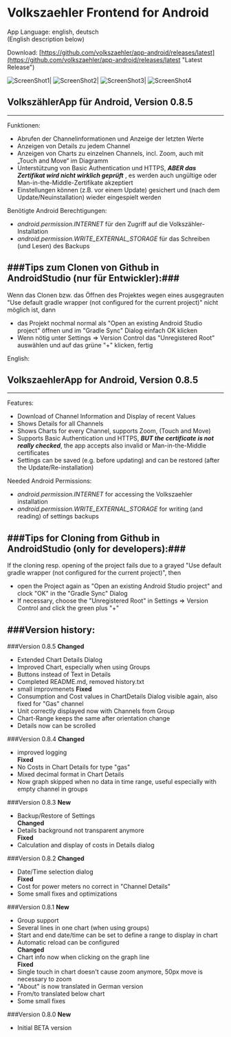 # Volkszaehler Frontend for Android 
App Language: english, deutsch  
(English description below)

Download: [https://github.com/volkszaehler/app-android/releases/latest](https://github.com/volkszaehler/app-android/releases/latest "Latest Release")

![ScreenShot1](http://wiki.volkszaehler.org/_media/software/frontends/vz_app/uebersicht.png?w=200 "ScreenShots 1 of VolkszaehlerApp")|
![ScreenShot2](http://wiki.volkszaehler.org/_media/software/frontends/vz_app/details.png?w=200 "ScreenShots 2 of VolkszaehlerApp")|
![ScreenShot3](http://wiki.volkszaehler.org/_media/software/frontends/vz_app/grafik.png?w=200 "ScreenShots 3 of VolkszaehlerApp")|
![ScreenShot4](http://wiki.volkszaehler.org/_media/software/frontends/vz_app/einstellungen.png?w=200 "ScreenShots 4 of VolkszaehlerApp")

## VolkszählerApp für Android, Version 0.8.5
---

Funktionen:  
  
- Abrufen der Channelinformationen und Anzeige der letzten Werte
- Anzeigen von Details zu jedem Channel
- Anzeigen von Charts zu einzelnen Channels, incl. Zoom, auch mit „Touch and Move“ im Diagramm
- Unterstützung von Basic Authentication und HTTPS, **_ABER das Zertifikat wird nicht wirklich geprüft_**   , es werden auch ungültige oder Man-in-the-Middle-Zertifikate akzeptiert
- Einstellungen können (z.B. vor einem Update) gesichert und (nach dem Update/Neuinstallation) wieder eingespielt werden

Benötigte Android Berechtigungen:  
- _android.permission.INTERNET_ für den Zugriff auf die Volkszähler-Installation  
- _android.permission.WRITE_EXTERNAL_STORAGE_ für das Schreiben (und Lesen) des Backups

###Tips zum Clonen von Github in AndroidStudio (nur für Entwickler):###
---

Wenn das Clonen bzw. das Öffnen des Projektes wegen eines ausgegrauten "Use default gradle wrapper (not configured for the current project)" nicht möglich ist, dann  
- das Projekt nochmal normal als "Open an existing Android Studio project" öffnen und im "Gradle Sync" Dialog einfach OK klicken  
- Wenn nötig unter Settings => Version Control das "Unregistered Root" auswählen und auf das grüne "+" klicken, fertig
  
  
  
English:
## VolkszaehlerApp for Android, Version 0.8.5
---

Features:  
  
- Download of Channel Information and Display of recent Values
- Shows Details for all Channels
- Shows Charts for every Channel, supports Zoom, (Touch and Move)
- Supports Basic Authentication und HTTPS, **_BUT the certificate is not really checked_**, the app accepts also invalid or Man-in-the-Middle certificates
- Settings can be saved (e.g. before updating) and can be restored (after the Update/Re-installation)

Needed Android Permissions:  
- _android.permission.INTERNET_ for accessing the Volkszaehler installation  
- _android.permission.WRITE_EXTERNAL_STORAGE_ for writing (and reading) of settings backups

###Tips for Cloning from Github in AndroidStudio (only for developers):###
---

If the cloning resp. opening of the project fails due to a grayed "Use default gradle wrapper (not configured for the current project)", then  
- open the Project again as "Open an existing Android Studio project" and clock "OK" in the "Gradle Sync" Dialog  
- If necessary, choose the "Unregistered Root" in Settings => Version Control and click the green plus "+" 


###Version history:
---

###Version 0.8.5
**Changed**  
 - Extended Chart Details Dialog
 - Improved Chart, especially when using Groups 
 - Buttons instead of Text in Details
 - Completed README.md, removed history.txt
 - small improvmenets
 **Fixed**  
 - Consumption and Cost values in ChartDetails Dialog visible again, also fixed for "Gas" channel  
 - Unit correctly displayed now with Channels from Group  
 - Chart-Range keeps the same after orientation change
 - Details now can be scrolled


###Version 0.8.4
**Changed**  
 - improved logging  
 **Fixed**  
 - No Costs in Chart Details for type "gas"  
 - Mixed decimal format in Chart Details  
 - Now graph skipped when no data in time range, useful especially with empty channel in groups  


###Version 0.8.3
**New**  
 - Backup/Restore of Settings  
**Changed**  
 - Details background not transparent anymore  
**Fixed**  
 - Calculation and display of costs in Details dialog


###Version 0.8.2
**Changed**  
 - Date/Time selection dialog  
 **Fixed**  
 - Cost for power meters no correct in "Channel Details"  
 - Some small fixes and optimizations


###Version 0.8.1
**New**
 - Group support  
 - Several lines in one chart (when using groups)  
 - Start and end date/time can be set to define a range to display in chart  
 - Automatic reload can be configured  
**Changed**  
 - Chart info now when clicking on the graph line  
**Fixed**  
 - Single touch in chart doesn't cause zoom anymore, 50px move is necessary to zoom  
 - "About" is now translated in German version  
 - From/to translated below chart  
 - Some small fixes


###Version 0.8.0
**New**  
 - Initial BETA version
